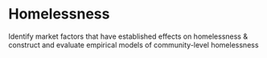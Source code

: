 # Homelessness
Identify market factors that have established effects on homelessness &amp; construct and evaluate empirical models of community-level homelessness
